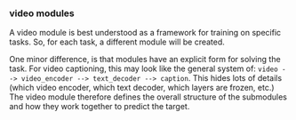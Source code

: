 ### video modules
A video module is best understood as a framework for training on specific tasks.  So, for each task, a different module will be created.  

One minor difference, is that modules have an explicit form for solving the task.  For video captioning, this may look like the general system of:
`video --> video_encoder --> text_decoder --> caption`.  This hides lots of details (which video encoder, which text decoder, which layers are frozen, etc.)  The video module therefore defines the overall structure of the submodules and how they work together to predict the target.